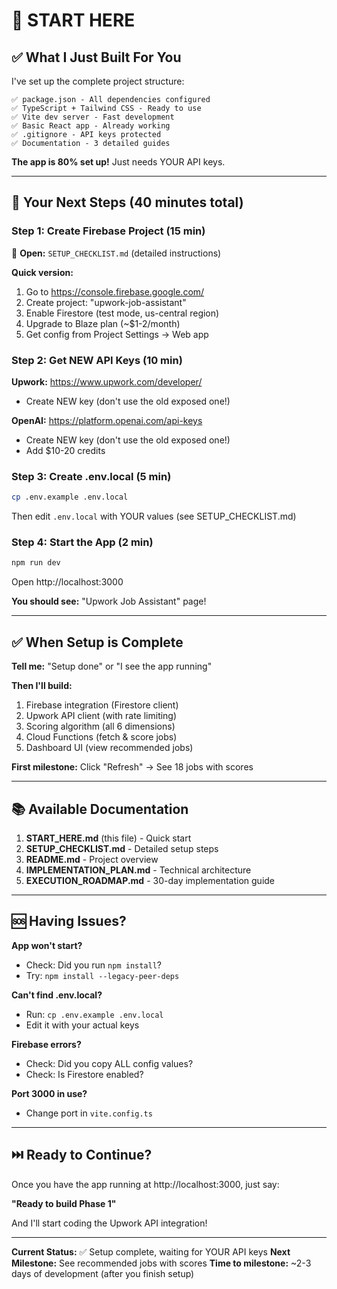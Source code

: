 # 🚀 START HERE

## ✅ What I Just Built For You

I've set up the complete project structure:

```
✅ package.json - All dependencies configured
✅ TypeScript + Tailwind CSS - Ready to use
✅ Vite dev server - Fast development
✅ Basic React app - Already working
✅ .gitignore - API keys protected
✅ Documentation - 3 detailed guides
```

**The app is 80% set up!** Just needs YOUR API keys.

---

## 🎯 Your Next Steps (40 minutes total)

### Step 1: Create Firebase Project (15 min)
📖 **Open:** `SETUP_CHECKLIST.md` (detailed instructions)

**Quick version:**
1. Go to https://console.firebase.google.com/
2. Create project: "upwork-job-assistant"
3. Enable Firestore (test mode, us-central region)
4. Upgrade to Blaze plan (~$1-2/month)
5. Get config from Project Settings → Web app

### Step 2: Get NEW API Keys (10 min)

**Upwork:** https://www.upwork.com/developer/
- Create NEW key (don't use the old exposed one!)

**OpenAI:** https://platform.openai.com/api-keys
- Create NEW key (don't use the old exposed one!)
- Add $10-20 credits

### Step 3: Create .env.local (5 min)

```bash
cp .env.example .env.local
```

Then edit `.env.local` with YOUR values (see SETUP_CHECKLIST.md)

### Step 4: Start the App (2 min)

```bash
npm run dev
```

Open http://localhost:3000

**You should see:** "Upwork Job Assistant" page!

---

## ✅ When Setup is Complete

**Tell me:** "Setup done" or "I see the app running"

**Then I'll build:**
1. Firebase integration (Firestore client)
2. Upwork API client (with rate limiting)
3. Scoring algorithm (all 6 dimensions)
4. Cloud Functions (fetch & score jobs)
5. Dashboard UI (view recommended jobs)

**First milestone:** Click "Refresh" → See 18 jobs with scores

---

## 📚 Available Documentation

1. **START_HERE.md** (this file) - Quick start
2. **SETUP_CHECKLIST.md** - Detailed setup steps
3. **README.md** - Project overview
4. **IMPLEMENTATION_PLAN.md** - Technical architecture
5. **EXECUTION_ROADMAP.md** - 30-day implementation guide

---

## 🆘 Having Issues?

**App won't start?**
- Check: Did you run `npm install`?
- Try: `npm install --legacy-peer-deps`

**Can't find .env.local?**
- Run: `cp .env.example .env.local`
- Edit it with your actual keys

**Firebase errors?**
- Check: Did you copy ALL config values?
- Check: Is Firestore enabled?

**Port 3000 in use?**
- Change port in `vite.config.ts`

---

## ⏭️ Ready to Continue?

Once you have the app running at http://localhost:3000, just say:

**"Ready to build Phase 1"**

And I'll start coding the Upwork API integration!

---

**Current Status:** ✅ Setup complete, waiting for YOUR API keys
**Next Milestone:** See recommended jobs with scores
**Time to milestone:** ~2-3 days of development (after you finish setup)
